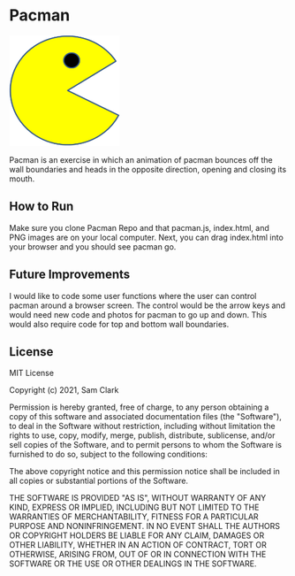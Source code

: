 # Pacman

<img src="PacMan1.png" width="200px" height="200px"/>

Pacman is an exercise in which an animation of pacman bounces off the wall boundaries and heads in the opposite direction, opening and closing its mouth.
## How to Run
Make sure you clone Pacman Repo and that pacman.js, index.html, and PNG images are on your local computer. Next, you can drag index.html into your browser and you should see pacman go.
## Future Improvements
I would like to code some user functions where the user can control pacman around a browser screen. The control would be the arrow keys and would need new code and photos for pacman to go up and down. This would also require code for top and bottom wall boundaries.
## License
MIT License

Copyright (c) 2021, Sam Clark

Permission is hereby granted, free of charge, to any person obtaining a copy
of this software and associated documentation files (the "Software"), to deal
in the Software without restriction, including without limitation the rights
to use, copy, modify, merge, publish, distribute, sublicense, and/or sell
copies of the Software, and to permit persons to whom the Software is
furnished to do so, subject to the following conditions:

The above copyright notice and this permission notice shall be included in all
copies or substantial portions of the Software.

THE SOFTWARE IS PROVIDED "AS IS", WITHOUT WARRANTY OF ANY KIND, EXPRESS OR
IMPLIED, INCLUDING BUT NOT LIMITED TO THE WARRANTIES OF MERCHANTABILITY,
FITNESS FOR A PARTICULAR PURPOSE AND NONINFRINGEMENT. IN NO EVENT SHALL THE
AUTHORS OR COPYRIGHT HOLDERS BE LIABLE FOR ANY CLAIM, DAMAGES OR OTHER
LIABILITY, WHETHER IN AN ACTION OF CONTRACT, TORT OR OTHERWISE, ARISING FROM,
OUT OF OR IN CONNECTION WITH THE SOFTWARE OR THE USE OR OTHER DEALINGS IN THE
SOFTWARE.

